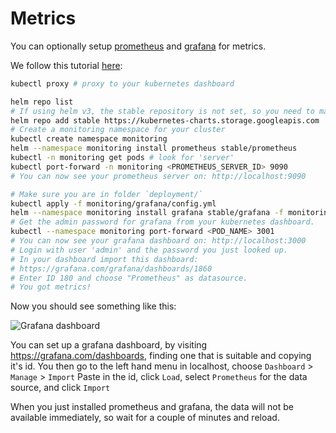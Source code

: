 # Metrics

You can optionally setup [prometheus](https://prometheus.io/) and
[grafana](https://grafana.com/) for metrics.

We follow this tutorial [here](https://medium.com/@chris_linguine/how-to-monitor-your-kubernetes-cluster-with-prometheus-and-grafana-2d5704187fc8):

```bash
kubectl proxy # proxy to your kubernetes dashboard

helm repo list
# If using helm v3, the stable repository is not set, so you need to manually add it.
helm repo add stable https://kubernetes-charts.storage.googleapis.com
# Create a monitoring namespace for your cluster
kubectl create namespace monitoring
helm --namespace monitoring install prometheus stable/prometheus
kubectl -n monitoring get pods # look for 'server'
kubectl port-forward -n monitoring <PROMETHEUS_SERVER_ID> 9090
# You can now see your prometheus server on: http://localhost:9090

# Make sure you are in folder `deployment/`
kubectl apply -f monitoring/grafana/config.yml
helm --namespace monitoring install grafana stable/grafana -f monitoring/grafana/values.yml
# Get the admin password for grafana from your kubernetes dashboard.
kubectl --namespace monitoring port-forward <POD_NAME> 3001
# You can now see your grafana dashboard on: http://localhost:3000
# Login with user 'admin' and the password you just looked up.
# In your dashboard import this dashboard:
# https://grafana.com/grafana/dashboards/1860
# Enter ID 180 and choose "Prometheus" as datasource.
# You got metrics!
```

Now you should see something like this:

![Grafana dashboard](./grafana/metrics.png)

You can set up a grafana dashboard, by visiting https://grafana.com/dashboards, finding one that is suitable and copying it's id.
You then go to the left hand menu in localhost, choose `Dashboard` > `Manage` > `Import`
Paste in the id, click `Load`, select `Prometheus` for the data source, and click `Import`

When you just installed prometheus and grafana, the data will not be available
immediately, so wait for a couple of minutes and reload.
